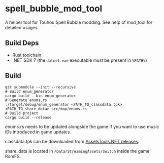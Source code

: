 # spell_bubble_mod_tool

A helper tool for Touhou Spell Bubble modding. See help of mod_tool for detailed usages.

## Build Deps
- Rust toolchain
- .NET SDK 7 (the `dotnet.exe` executable must be present in `%PATH%`)

## Build
```
git submodule --init --recursive
# Build enum_generator
cargo build --bin enum_generator
# Generate enums.rs
./target/debug/enum_generator <PATH_TO_classdata.tpk> <PATH_TO_share_data> src/map/enums.rs
# Build project
cargo build --release
```

enums.rs needs to be updated alongside the game if you want to use music IDs introduced in game updates.

classdata.tpk can be downloaded from [AssetsTools.NET releases](https://github.com/nesrak1/AssetsTools.NET/releases).

share_data is located in `/Data/StreamingAssets/Switch` inside the game RomFS.
